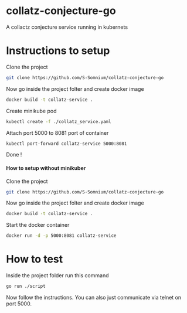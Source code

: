 # collatz-conjecture-go
 A collactz conjecture service running in kubernets

# Instructions to setup
Clone the project
 ```sh
git clone https://github.com/S-Somnium/collatz-conjecture-go
```
Now go inside the project folter and create docker image
 ```sh
docker build -t collatz-service .
```
Create minikube pod
 ```sh
kubectl create -f ./collatz_service.yaml
```
Attach port 5000 to 8081 port of container
 ```sh
kubectl port-forward collatz-service 5000:8081
```
Done !
#### How to setup without minikuber
Clone the project
 ```sh
git clone https://github.com/S-Somnium/collatz-conjecture-go
```
Now go inside the project folter and create docker image
 ```sh
docker build -t collatz-service .
```
Start the docker container
 ```sh
docker run -d -p 5000:8081 collatz-service
```


# How to test
Inside the project folder run this command
 ```sh
go run ./script
```
Now follow the instructions.
You can also just communicate via telnet on port 5000.

